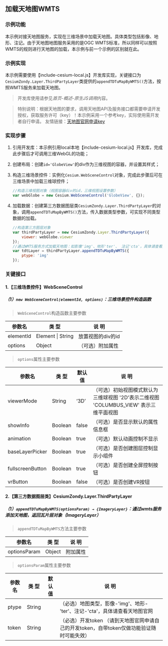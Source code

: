 ## 加载天地图WMTS

### 示例功能

本示例对接天地图服务，实现在三维场景中加载天地图。具体类型包括影像、地形、注记。由于天地图地图服务采用的是OGC WMTS标准，所以同样可以按照WMTS的规则进行天地图的加载，本示例与前一个示例的区别就在此。

### 示例实现

本示例需要使用【include-cesium-local.js】开发库实现，关键接口为`CesiumZondy.Layer.ThirdPartyLayer`类提供的`appendTDTuMapByWMTS()`方法，按照WMTS服务来加载天地图。

> 开发库使用请参见*首页-概述-原生JS调用*内容。

> 特别说明：根据天地图的要求，调用天地图API及服务接口都需要申请开发授权，获取服务许可（key）！本示例采用一个参考key，实际使用需开发者自行申请。 友情链接：<a href="http://lbs.tianditu.gov.cn/home.html" target="_blank">天地图官网申请key</a>

### 实现步骤

1. 引用开发库：本示例引用local本地【include-cesium-local.js】开发库，完成此步骤后才可调用三维WebGL的功能；

2. 创建布局：创建`id='GlobeView'`的div作为三维视图的容器，并设置其样式；

3. 构造三维场景控件：实例化`Cesium.WebSceneControl`对象，完成此步骤后可在三维场景中加载三维球控件；

   ``` javascript
   //构造三维视图对象（视图容器div的id，三维视图设置参数）
   var webGlobe = new Cesium.WebSceneControl('GlobeView', {});
   ```

4. 加载数据：创建第三方数据图层类`CesiumZondy.Layer.ThirdPartyLayer`的对象，调用`appendTDTuMapByWMTS()`方法，传入数据类型参数，可实现不同类型数据的加载。

    ``` javascript
    //构造第三方图层对象
    var thirdPartyLayer = new CesiumZondy.Layer.ThirdPartyLayer({
        viewer: webGlobe.viewer
    });
    //通过WMTS服务方式加载天地图：如影像'img'、地形'ter'、 注记'cta'，具体请查看天地图官网:
    var tdtLayer = thirdPartyLayer.appendTDTuMapByWMTS({
        ptype: 'img'
    });
    ```

### 关键接口

#### 1.【三维场景控件】WebSceneControl

##### （1）`new WebSceneControl(elementId, options)`：三维场景控件构造函数

> `WebSceneControl`构造函数主要参数

|参数名|类 型|说 明|
|-|-|-|
|elementId|Element \| String|放置视图的div的id|
|options|Object|（可选）附加属性|

> `options`属性主要参数

|参数名|类 型|默认值|说 明|
|-|-|-|-|
|viewerMode|String|‘3D’|（可选）初始视图模式默认为三维球视图 '2D'表示二维视图 'COLUMBUS_VIEW' 表示三维平面视图|
|showInfo|Boolean|false|（可选）是否显示默认的属性信息框|
|animation|Boolean|true|（可选）默认动画控制不显示|
|baseLayerPicker|Boolean|true|（可选）是否创建图层控制显示小组件|
|fullscreenButton|Boolean|true|（可选）是否创建全屏控制按钮|
|vrButton|Boolean|false|（可选）是否创建VR按钮|


#### 2.【第三方数据图层类】CesiumZondy.Layer.ThirdPartyLayer
##### （1）`appendTDTuMapByWMTS(optionsParam) → {ImageryLayer}`：通过wmts服务添加天地图，返回瓦片层对象（ImageryLayer）

> `appendTDTuMapByWMTS`方法主要参数

|参数名|类 型|说 明|
|-|-|-|
|optionsParam|Object|附加属性|

> `optionsParam`属性主要参数

|参数名|类 型|默认值|说 明|
|-|-|-|-|
|ptype|String||（必选）地图类型，影像-'img'、地形-'ter'、注记-'cta'，具体请查看天地图官网|
|token|String||（必选）开发token （请到天地图官网申请自己的开发token，自带token仅做功能验证随时可能失效）|

